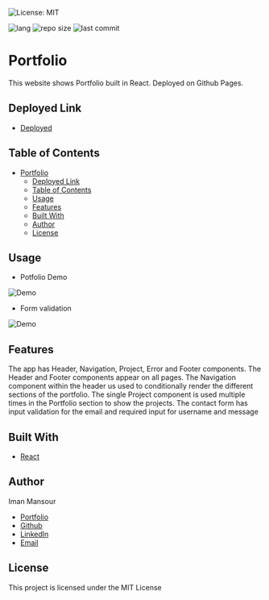 ![License: MIT](https://img.shields.io/badge/License-MIT-yellow.svg)

![lang](https://img.shields.io/github/languages/top/imanmansour86/react-portfolio)
![repo size](https://img.shields.io/github/repo-size/imanmansour86/react-portfolio)
![last commit](https://img.shields.io/github/last-commit/imanmansour86/react-portfolio)

# Portfolio

This website shows Portfolio built in React. Deployed on Github Pages.

## Deployed Link

- [Deployed](https://imanmansour86.github.io/react-portfolio/)

## Table of Contents

- [Portfolio](#portfolio)
  - [Deployed Link](#deployed-link)
  - [Table of Contents](#table-of-contents)
  - [Usage](#usage)
  - [Features](#features)
  - [Built With](#built-with)
  - [Author](#author)
  - [License](#license)

## Usage

- Potfolio Demo

![Demo](../../assets/../code/react-portfolio/src/assets/demo.gif)

- Form validation

![Demo](../../assets/../code/react-portfolio/src/assets/validate.gif)

## Features

The app has Header, Navigation, Project, Error and Footer components. The Header and Footer components appear on all pages. The Navigation component within the header us used to conditionally render the different sections of the portfolio. The single Project component is used multiple times in the Portfolio section to show the projects. The contact form has input validation for the email and required input for username and message

## Built With

- [React](https://reactjs.org/)

## Author

Iman Mansour

- [Portfolio](https://imanmansour86.github.io/new-portfolio/)
- [Github](https://github.com/imanmansour86)
- [LinkedIn](https://www.linkedin.com/in/iman-mansour-51391515/)
- [Email](mailto:imanmansour86@gmail.com)

## License

This project is licensed under the MIT License
